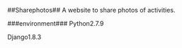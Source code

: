 ##Sharephotos##
A website to share photos of activities.

###environment###
Python2.7.9

Django1.8.3
